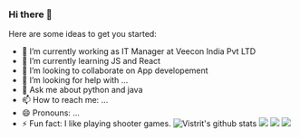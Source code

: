 ### Hi there 👋


Here are some ideas to get you started:

- 🔭 I’m currently working as IT Manager at Veecon India Pvt LTD
- 🌱 I’m currently learning JS and React
- 👯 I’m looking to collaborate on App developement
- 🤔 I’m looking for help with ...
- 💬 Ask me about python and java
- 📫 How to reach me: ...
- 😄 Pronouns: ...
- ⚡ Fun fact: I like playing shooter games.
![Vistrit's github stats](https://github-readme-stats.vercel.app/api?username=VistritPandey)
[<img src="https://img.shields.io/badge/twitter-%231DA1F2.svg?&style=for-the-badge&logo=twitter&logoColor=white" />](https://twitter.com/VistritPandey)  [<img src="https://img.shields.io/badge/linkedin-%230077B5.svg?&style=for-the-badge&logo=linkedin&logoColor=white" />](https://www.linkedin.com/in/VistritPandey/) [<img src = "https://img.shields.io/badge/instagram-%23E4405F.svg?&style=for-the-badge&logo=instagram&logoColor=white">](https://www.instagram.com/iamvistrit/)
